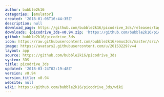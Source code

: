```yaml
---
author: bubble2k16
categories: [emulator]
created: '2018-01-06T16:44:35Z'
description: null
download_page: https://github.com/bubble2k16/picodrive_3ds/releases/tag/v0.94
downloads: {picodrive_3ds-v0.94.zip: 'https://github.com/bubble2k16/picodrive_3ds/releases/download/v0.94/picodrive_3ds-v0.94.zip'}
github: bubble2k16/picodrive_3ds
icon: https://raw.githubusercontent.com/bubble2k16/emus3ds/master/src/cores/picodrive/assets/icon.png
image: https://avatars2.githubusercontent.com/u/20153229?v=4
layout: app
source: https://github.com/bubble2k16/picodrive_3ds
system: 3DS
title: picodrive_3ds
updated: '2018-03-24T02:19:48Z'
version: v0.94
version_title: v0.94
website: null
wiki: https://github.com/bubble2k16/picodrive_3ds/wiki
---
```

